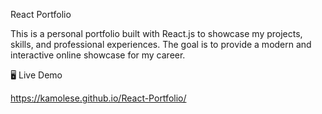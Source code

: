 React Portfolio

This is a personal portfolio built with React.js to showcase my projects, skills, and professional experiences. The goal is to provide a modern and interactive online showcase for my career.

 🖥️ Live Demo

https://kamolese.github.io/React-Portfolio/
